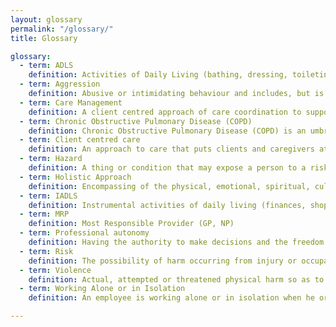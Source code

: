 ```yaml
--- 
layout: glossary
permalink: "/glossary/"
title: Glossary

glossary:
  - term: ADLS
    definition: Activities of Daily Living (bathing, dressing, toileting)
  - term: Aggression
    definition: Abusive or intimidating behaviour and includes, but is not limited to, arguing, yelling, swearing at, insulting someone, acting out (hitting, kicking, throwing, breaking), leering, lewd comments, unwanted touching.
  - term: Care Management
    definition: A client centred approach of care coordination to support client and their caregivers in managing their health challenges more effectively 
  - term: Chronic Obstructive Pulmonary Disease (COPD)
    definition: Chronic Obstructive Pulmonary Disease (COPD) is an umbrella term used to describe chronic lung diseases that are characterized by persistent air flow limitation which is usually progressive. It is associated with enhanced chronic inflammatory responses in the airways and the lungs to noxious particles or gases.
  - term: Client centred care
    definition: An approach to care that puts clients and caregivers at the centre of their health and care by involving them in shared decision making
  - term: Hazard
    definition: A thing or condition that may expose a person to a risk of injury or occupational disease 
  - term: Holistic Approach
    definition: Encompassing of the physical, emotional, spiritual, cultural, cognitive, developmental, environmental and social needs of a client
  - term: IADLS
    definition: Instrumental activities of daily living (finances, shopping, meal prep, taking medications)
  - term: MRP
    definition: Most Responsible Provider (GP, NP)
  - term: Professional autonomy
    definition: Having the authority to make decisions and the freedom to act in accordance with one&sbquo;s professional knowledge base.
  - term: Risk
    definition: The possibility of harm occurring from injury or occupational disease that impacts a person’s health or safety. A risk requires a control plan intended to eliminate or control a ‘risk to workers’ health and safety. 
  - term: Violence
    definition: Actual, attempted or threatened physical harm so as to cause injury to a worker or gives reasonable cause to believe that the worker is at risk of injury.
  - term: Working Alone or in Isolation
    definition: An employee is working alone or in isolation when he or she does not have assistance readily available in case of emergency.

---
```

